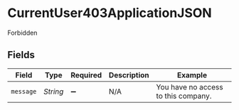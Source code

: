 # CurrentUser403ApplicationJSON

Forbidden


## Fields

| Field                               | Type                                | Required                            | Description                         | Example                             |
| ----------------------------------- | ----------------------------------- | ----------------------------------- | ----------------------------------- | ----------------------------------- |
| `message`                           | *String*                            | :heavy_minus_sign:                  | N/A                                 | You have no access to this company. |